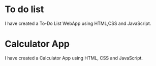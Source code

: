# To do list
I have created a To-Do List WebApp using HTML,CSS and JavaScript.
# Calculator App 
I have created a Calculator App using HTML, CSS and JavaScript.
